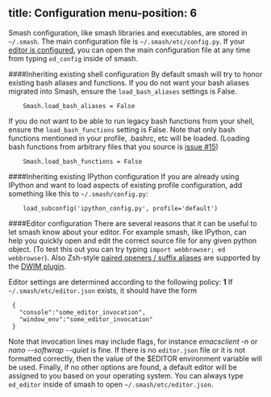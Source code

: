 title: Configuration
menu-position: 6
---

Smash configuration, like smash libraries and executables, are stored in `~/.smash`.  The main configuration file is `~/.smash/etc/config.py`.  If your [editor is configured](#editor), you can open the main configuration file at any time from typing `ed_config` inside of smash.

<a id="inheritance-shell"></a><a id="inheritance"></a>
####Inheriting existing shell configuration
By default smash will try to honor existing bash aliases and functions.  If you do not want your bash aliases migrated into Smash, ensure the `load_bash_aliases` settings is False.

~~~~{.python}
    Smash.load_bash_aliases = False
~~~~

If you do not want to be able to run legacy bash functions from your shell, ensure the `load_bash_functions` setting is False.  Note that only bash functions mentioned in your profile, .bashrc, etc will be loaded.  (Loading bash functions from arbitrary files that you source is [issue #15](https://github.com/mattvonrocketstein/smash/issues))

~~~~{.python}
    Smash.load_bash_functions = False
~~~~


<a id="inheritance-ipython"></a>
####Inheriting existing IPython configuration
If you are already using IPython and want to load aspects of existing profile configuration, add something like this to `~/.smash/config.py`:

~~~~{.python}
    load_subconfig('ipython_config.py', profile='default')
~~~~


<a id="editor"></a>
####Editor configuration
There are several reasons that it can be useful to let smash know about your editor.  For example smash, like IPython, can help you quickly open and edit the correct source file for any given python object.  (To test this out you can try typing `import webbrowser; ed webbrowser`).
Also Zsh-style [paired openers / suffix aliases](plugins.html#dwim-suffix) are supported by the [DWIM plugin](plugins.html#dwim).

Editor settings are determined according to the following policy: **1** If `~/.smash/etc/editor.json` exists, it should have the form
~~~~{.json}
 {
   "console":"some_editor_invocation",
   "window_env":"some_editor_invocation"
 }
~~~~


Note that invocation lines may include flags, for instance *emacsclient -n* or  *nano --softwrap --quiet* is fine.  If there is no `editor.json` file or it is not formatted correctly, then the value of the $EDITOR environment variable will be used.  Finally, if no other options are found, a default editor will be assigned to you based on your operating system.  You can always type `ed_editor` inside of smash to open `~/.smash/etc/editor.json`.
